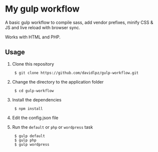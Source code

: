 My gulp workflow
======================
A basic gulp workflow to compile sass, add vendor prefixes, minify CSS & JS and live reload with browser sync.

Works with HTML and PHP.

## Usage

1. Clone this repository

        $ git clone https://github.com/davidlpz/gulp-workflow.git

2. Change the directory to the application folder

        $ cd gulp-workflow

3. Install the dependencies

        $ npm install

4. Edit the config.json file

5. Run the `default` or `php` or `wordpress` task

        $ gulp default
        $ gulp php
        $ gulp wordpress